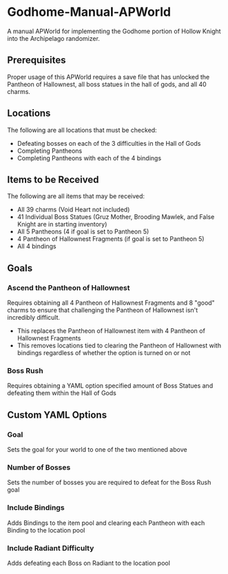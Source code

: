 # Godhome-Manual-APWorld
A manual APWorld for implementing the Godhome portion of Hollow Knight into the Archipelago randomizer. 

## Prerequisites
Proper usage of this APWorld requires a save file that has unlocked the Pantheon of Hallownest, all boss
statues in the hall of gods, and all 40 charms.

## Locations
The following are all locations that must be checked:
- Defeating bosses on each of the 3 difficulties in the Hall of Gods
- Completing Pantheons
- Completing Pantheons with each of the 4 bindings
  
## Items to be Received
The following are all items that may be received:
- All 39 charms (Void Heart not included)
- 41 Individual Boss Statues (Gruz Mother, Brooding Mawlek, and False Knight are in starting inventory)
- All 5 Pantheons (4 if goal is set to Pantheon 5)
- 4 Pantheon of Hallownest Fragments (if goal is set to Pantheon 5)
- All 4 bindings

## Goals
### Ascend the Pantheon of Hallownest
Requires obtaining all 4 Pantheon of Hallownest Fragments and 8 "good" charms to ensure that challenging the
Pantheon of Hallownest isn't incredibly difficult.
  - This replaces the Pantheon of Hallownest item with 4 Pantheon of Hallownest Fragments
  - This removes locations tied to clearing the Pantheon of Hallownest with bindings regardless of whether
    the option is turned on or not
### Boss Rush
Requires obtaining a YAML option specified amount of Boss Statues and defeating them within the Hall of Gods

## Custom YAML Options
### Goal
Sets the goal for your world to one of the two mentioned above
### Number of Bosses
Sets the number of bosses you are required to defeat for the Boss Rush goal
### Include Bindings
Adds Bindings to the item pool and clearing each Pantheon with each Binding to the location pool
### Include Radiant Difficulty
Adds defeating each Boss on Radiant to the location pool
